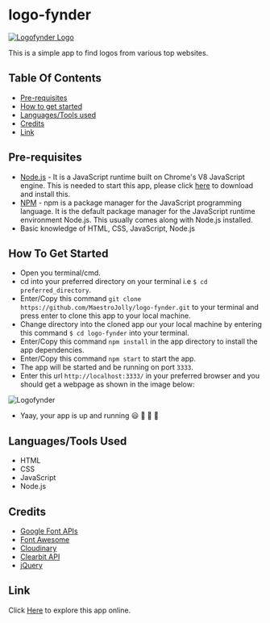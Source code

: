 # logo-fynder

[![Logofynder Logo](https://res.cloudinary.com/maestrojolly/image/upload/v1583789257/yusuf-jolaoso/LogoFynder-Logo.png)](https://logofynder.herokuapp.com/)

This is a simple app to find logos from various top websites.

## Table Of Contents

- [Pre-requisites](#pre-requisites)
- [How to get started](#how-to-get-started)
- [Languages/Tools used](#languages/tools-used)
- [Credits](#credits)
- [Link](#link)

## Pre-requisites

- [Node.js](https://nodejs.org/en/download/) - It is a JavaScript runtime built on Chrome's V8 JavaScript engine. This is needed to start this app, please click [here](https://nodejs.org/en/download/) to download and install this.
- [NPM](https://nodejs.org/en/download/) - npm is a package manager for the JavaScript programming language. It is the default package manager for the JavaScript runtime environment Node.js. This usually comes along with Node.js installed.
- Basic knowledge of HTML, CSS, JavaScript, Node.js

## How To Get Started

- Open you terminal/cmd.
- cd into your preferred directory on your terminal i.e `$ cd preferred_directory`.
- Enter/Copy this command `git clone https://github.com/MaestroJolly/logo-fynder.git` to your terminal and press enter to clone this app to your local machine.
- Change directory into the cloned app our your local machine by entering this command `$ cd logo-fynder` into your terminal.
- Enter/Copy this command `npm install` in the app directory to install the app dependencies.
- Enter/Copy this command `npm start` to start the app.
- The app will be started and be running on port `3333`.
- Enter this url `http://localhost:3333/` in your preferred browser and you should get a webpage as shown in the image below:

![Logofynder](https://res.cloudinary.com/maestrojolly/image/upload/v1584273810/logo-fynder/logofynder.png)

- Yaay, your app is up and running :smiley: :rocket: :rocket: :rocket:

## Languages/Tools Used

- HTML
- CSS
- JavaScript
- Node.js

## Credits

- [Google Font APIs](https://developers.google.com/fonts/docs/getting_started)
- [Font Awesome](https://fontawesome.com/v4.7.0/)
- [Cloudinary](http://cloudinary.com/)
- [Clearbit API](https://clearbit.com/)
- [jQuery](https://jquery.com/download/)

## Link

Click [Here](https://logofynder.herokuapp.com/) to explore this app online.



